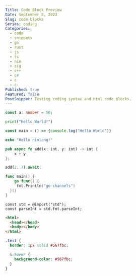 ```yaml
---
Title: Code Block Preview
Date: September 8, 2023
Slug: code-blocks
Series: coding
Categories:
  - code
  - snippets
  - go
  - rust
  - js
  - ts
  - nim
  - zig
  - c++
  - c#
  - c
  - c-
Published: true
Featured: false
PostSnippet: Testing coding syntax and html code blocks.
---
```


```TypeScript
const a: number = 50;
```

```Python
print("Hello World!")
```

```JavaScript
const main = () => {console.log("Hello World")}
```

```nim
echo "Hello nimlang!"
```

```Rust
pub async fn add(x: int, y: int) -> int {
    x + y
};

add(2, 7).await;
```

```go
func main() {
    go func() {
     fmt.Println("go channels")
  }()
}
```

```zig
const std = @import("std");
const parseInt = std.fmt.parseInt;
```

```html
<html>
  <head></head>
  <body></body>
</html>
```

```scss
.test {
  border: 1px solid #567fbc;

  &:hover {
    background-color: #567fbc;
  }
}
```
